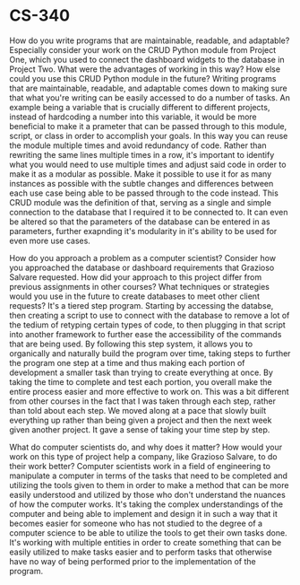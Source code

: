 # CS-340
How do you write programs that are maintainable, readable, and adaptable? Especially consider your work on the CRUD Python module from Project One, which you used to connect the dashboard widgets to the database in Project Two. What were the advantages of working in this way? How else could you use this CRUD Python module in the future?
Writing programs that are maintainable, readable, and adaptable comes down to making sure that what you're writing can be easily accessed to do a number of tasks. An example being a variable that is crucially different to different projects, instead of hardcoding a number into this variable, it would be more beneficial to make it a prameter that can be passed through to this module, script, or class in order to accomplish your goals. In this way you can reuse the module multiple times and avoid redundancy of code. Rather than rewriting the same lines multiple times in a row, it's important to identify what you would need to use multiple times and adjust said code in order to make it as a modular as possible. Make it possible to use it for as many instances as possible with the subtle changes and differences between each use case being able to be passed through to the code instead. This CRUD module was the definition of that, serving as a single and simple connection to the database that I required it to be connected to. It can even be altered so that the parameters of the database can be entered in as parameters, further exapnding it's modularity in it's ability to be used for even more use cases.

How do you approach a problem as a computer scientist? Consider how you approached the database or dashboard requirements that Grazioso Salvare requested. How did your approach to this project differ from previous assignments in other courses? What techniques or strategies would you use in the future to create databases to meet other client requests?
It's a tiered step program. Starting by accessing the databse, then creating a script to use to connect with the database to remove a lot of the tedium of retyping certain types of code, to then plugging in that script into another framework to further ease the accessibility of the commands that are being used. By following this step system, it allows you to organically and naturally build the program over time, taking steps to further the program one step at a time and thus making each portion of development a smaller task than trying to create everything at once. By taking the time to complete and test each portion, you overall make the entire process easier and more effective to work on. This was a bit different from other courses in the fact that I was taken through each step, rather than told about each step. We moved along at a pace that slowly built everything up rather than being given a project and then the next week given another project. It gave a sense of taking your time step by step.

What do computer scientists do, and why does it matter? How would your work on this type of project help a company, like Grazioso Salvare, to do their work better?
Computer scientists work in a field of engineering to manipulate a computer in terms of the tasks that need to be completed and utilizing the tools given to them in order to make a method that can be  more easily understood and utilized by those who don't understand the nuances of how the computer works. It's taking the complex understandings of the computer and being able to implement and design it in such a way that it becomes easier for someone who has not studied to the degree of a computer science to be able to utilize the tools to get their own tasks done. It's working with multiple entities in order to create something that can be easily utilized to make tasks easier and to perform tasks that otherwise have no way of being performed prior to the implementation of the program.
